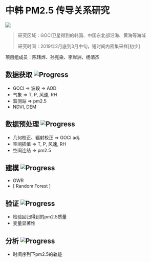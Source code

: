 # 中韩 PM2.5 传导关系研究
![](https://img.shields.io/badge/build-processing-brightgreen.svg)


> 研究区域：GOCI卫星得到的韩国、中国东北部沿海、黄海等海域
> 
> 研究时间：2019年2月底到3月中旬，短时间内密集采样[初步]

项目组成员：陈玮烨、孙克染、李岸洲、杨清杰
## 数据获取  ![Progress](http://progressed.io/bar/5)
+ GOCI => 波段 => AOD
+ 气象 => T, P, 风速, RH
+ 监测站 => pm2.5
+ NDVI, DEM

## 数据预处理  ![Progress](http://progressed.io/bar/5)
+ 几何校正、辐射校正 => GOCI adj.
+ 空间插值 => T, P, 风速, RH
+ 空间连结 => pm2.5

## 建模  ![Progress](http://progressed.io/bar/5)
+ GWR
+ [ Random Forest ]

## 验证  ![Progress](http://progressed.io/bar/5)
+ 检验回归得到的pm2.5质量
+ 变量显著性

## 分析  ![Progress](http://progressed.io/bar/5)
+ 时间序列下pm2.5的轨迹

